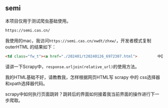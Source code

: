 ## semi

本项目仅用于测试爬虫基础使用。<br>

```txt
https://semi.cas.cn/
```

我使用的mac，我访问`https://semi.cas.cn/xwdt/zhxw/`，开发者模式复制 outerHTML 的结果如下：

```html
<td class="fw_t"><a href="./202401/t20240126_6972307.html">			中国科学院党组第四巡视组向半导体研究所反馈巡视情况<br></a></td>
```


请讲一下Scrapy中，`response.urljoin(relative_url)`的使用方法。

我的HTML基础不好，请教教我，怎样根据网页HTML写 scrapy 中的 css选择器和xpath选择器代码。

scrapy中如何执行页面跳转？跳转后的界面如何接着我当前界面的操作进行下一步爬取。





